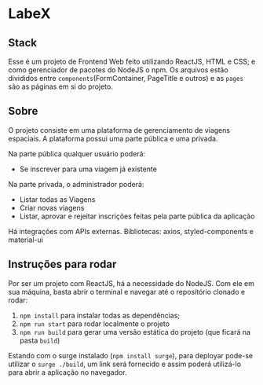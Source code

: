 # LabeX

## Stack
Esse é um projeto de Frontend Web feito utilizando ReactJS, HTML e CSS; 
e como gerenciador de pacotes do NodeJS o npm.
Os arquivos estão divididos entre `components`(FormContainer, PageTitle 
e outros) e as `pages` são as páginas em si do projeto. 

## Sobre
O projeto consiste em uma plataforma de gerenciamento de viagens espaciais. 
A plataforma possui uma parte pública e uma privada.

Na parte pública qualquer usuário poderá:
- Se inscrever para uma viagem já existente

Na parte privada, o administrador poderá:
- Listar todas as Viagens
- Criar novas viagens
- Listar, aprovar e rejeitar inscrições feitas pela parte pública da aplicação

Há integrações com APIs externas. Bibliotecas: axios, styled-components e
material-ui

## Instruções para rodar
Por ser um projeto com ReactJS, há a necessidade do NodeJS. Com ele em 
sua máquina, basta abrir o terminal e navegar até o repositório clonado e 
rodar:

1. `npm install` para instalar todas as dependências;
1. `npm run start` para rodar localmente o projeto
1. `npm run build` para gerar uma versão estática do projeto 
(que ficará na pasta `build`)

Estando com o surge instalado (`npm install surge`), para deployar pode-se utilizar 
o `surge ./build`, um link será fornecido e assim poderá utilizá-lo para abrir a 
aplicação no navegador.
